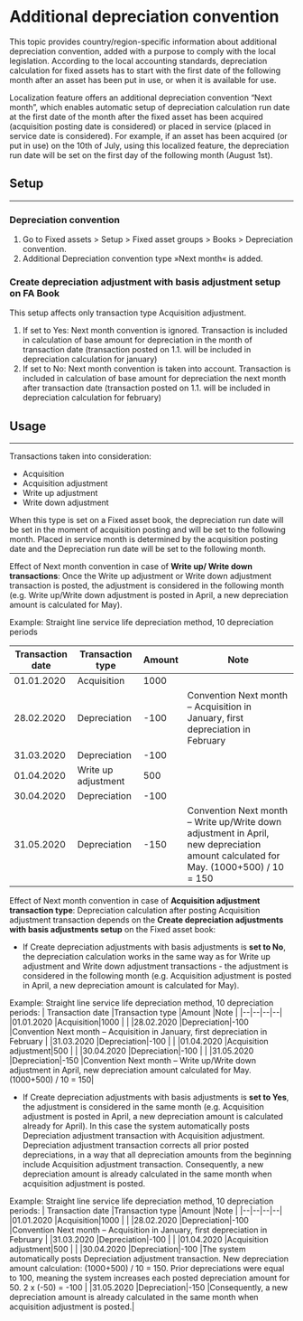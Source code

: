 # Additional depreciation convention

This topic provides country/region-specific information about additional depreciation convention, added with a purpose to comply with the local legislation. According to the local accounting standards, depreciation calculation for fixed assets has to start with the first date of the following month after an asset has been put in use, or when it is available for use.

Localization feature offers an additional depreciation convention “Next month”, which enables automatic setup of depreciation calculation run date at the first date of the month after the fixed asset has been acquired (acquisition posting date is considered) or placed in service (placed in service date is considered). For example, if an asset has been acquired (or put in use) on the 10th of July, using this localized feature, the depreciation run date will be set on the first day of the following month (August 1st).

## **Setup**
---

### Depreciation convention
1. Go to Fixed assets > Setup > Fixed asset groups > Books > Depreciation convention.
2. Additional  Depreciation convention type »Next month« is added. 


### Create depreciation adjustment with basis adjustment setup on FA Book
This setup affects only transaction type Acquisition adjustment. 
1. If set to Yes: Next month convention is ignored. Transaction is included in calculation of base amount for depreciation in the month of transaction date (transaction posted on 1.1. will be included in depreciation calculation for january)   
2. If set to No: Next month convention is taken into account. Transaction is included in calculation of base amount for depreciation the next month after transaction date (transaction posted on 1.1. will be included in depreciation calculation for february)   

## **Usage**
---
Transactions taken into consideration: 
 - Acquisition
 - Acquisition adjustment
 - Write up adjustment
 - Write down adjustment

When this type is set on a Fixed asset book, the depreciation run date will be set in the moment of acquisition posting and will be set to the following month. Placed in service month is determined by the acquisition posting date and the Depreciation run date will be set to the following month. 

Effect of Next month convention in case of **Write up/ Write down transactions**: 
Once the Write up adjustment or Write down adjustment transaction is posted, the adjustment is considered in the following month (e.g. Write up/Write down adjustment is posted in April, a new depreciation amount is calculated for May).
 
Example: Straight line service life depreciation method, 10 depreciation periods
 

| Transaction date |Transaction type  |Amount  |Note  |
|--|--|--|--|
|01.01.2020  |Acquisition  |1000  |  |
|28.02.2020  |Depreciation  |-100  |Convention Next month – Acquisition in January, first depreciation in February  |
|31.03.2020 |Depreciation  |-100  |  |
|01.04.2020  |Write up adjustment  |500  |  |
|30.04.2020  |Depreciation  |-100  |  |
|31.05.2020  |Depreciation  |-150  |Convention Next month – Write up/Write down adjustment in April, new depreciation amount calculated for May. (1000+500) / 10 = 150|

Effect of Next month convention in case of **Acquisition adjustment transaction type**:
Depreciation calculation after posting Acquisition adjustment transaction depends on the **Create depreciation adjustments with basis adjustments setup** on the Fixed asset book:
- If Create depreciation adjustments with basis adjustments is **set to No**, the depreciation calculation works in the same way as for Write up adjustment and Write down adjustment transactions - the adjustment is considered in the following month (e.g. Acquisition adjustment is posted in April, a new depreciation amount is calculated for May).

Example: Straight line service life depreciation method, 10 depreciation periods:
| Transaction date |Transaction type  |Amount  |Note  |
|--|--|--|--|
|01.01.2020  |Acquisition|1000  |  |
|28.02.2020  |Depreciation|-100  |Convention Next month – Acquisition in January, first depreciation in February  |
|31.03.2020 |Depreciation|-100  |  |
|01.04.2020  |Acquisition adjustment|500  |  |
|30.04.2020  |Depreciation|-100  |  |
|31.05.2020  |Depreciation|-150  |Convention Next month – Write up/Write down adjustment in April, new depreciation amount calculated for May. (1000+500) / 10 = 150|

- If Create depreciation adjustments with basis adjustments is **set to Yes**, the adjustment is considered in the same month (e.g. Acquisition adjustment is posted in April, a new depreciation amount is calculated already for April). 
In this case the system automatically posts Depreciation adjustment transaction with Acquisition adjustment. Depreciation adjustment transaction corrects all prior posted depreciations, in a way that all depreciation amounts from the beginning include Acquisition adjustment transaction. Consequently, a new depreciation amount is already calculated in the same month when acquisition adjustment is posted.

Example: Straight line service life depreciation method, 10 depreciation periods:
| Transaction date |Transaction type  |Amount  |Note  |
|--|--|--|--|
|01.01.2020  |Acquisition|1000  |  |
|28.02.2020  |Depreciation|-100  |Convention Next month – Acquisition in January, first depreciation in February  |
|31.03.2020 |Depreciation|-100  |  |
|01.04.2020  |Acquisition adjustment|500  |  |
|30.04.2020  |Depreciation|-100  |The system automatically posts Depreciation adjustment transaction. New depreciation amount calculation: (1000+500) / 10 = 150. Prior depreciations were equal to 100, meaning the system increases each posted depreciation amount for 50. 2 x (-50) = -100  |
|31.05.2020  |Depreciation|-150  |Consequently, a new depreciation amount is already calculated in the same month when acquisition adjustment is posted.|